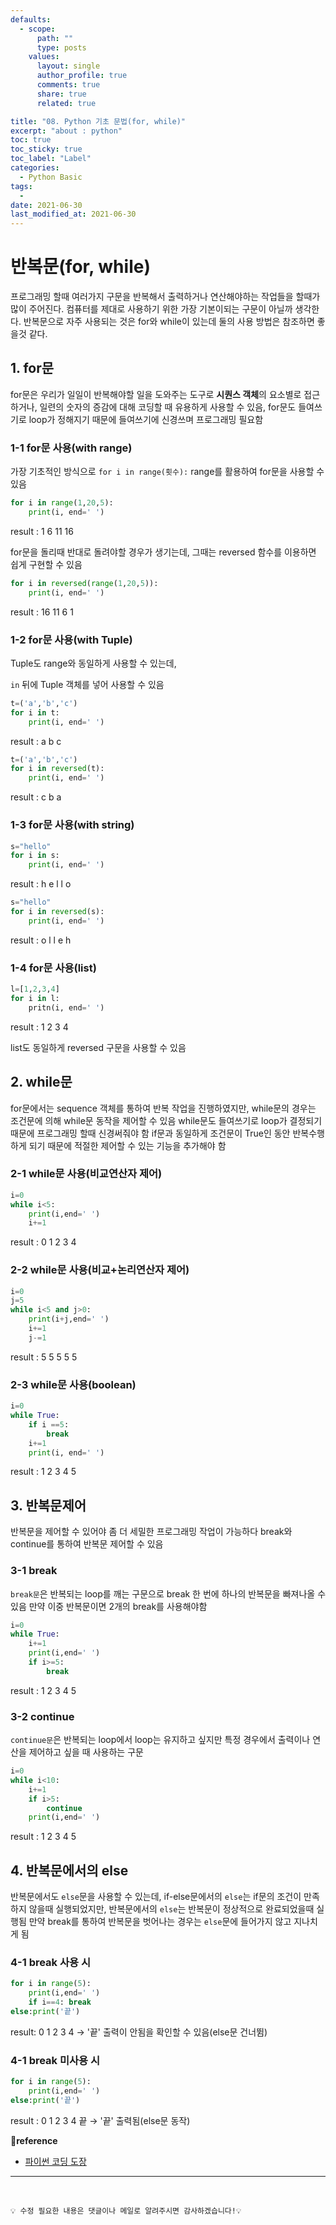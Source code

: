 ```yaml
---
defaults:
  - scope:
      path: ""
      type: posts
    values:
      layout: single
      author_profile: true
      comments: true
      share: true
      related: true

title: "08. Python 기초 문법(for, while)"
excerpt: "about : python"
toc: true
toc_sticky: true
toc_label: "Label"
categories:
  - Python Basic
tags:
  - 
date: 2021-06-30
last_modified_at: 2021-06-30
---
```


# 반복문(for, while)

프로그래밍 할때 여러가지 구문을 반복해서 출력하거나 연산해야하는 작업들을 할때가 많이 주어진다. 컴퓨터를 제대로 사용하기 위한 가장 기본이되는 구문이 아닐까 생각한다. 반복문으로 자주 사용되는 것은 for와 while이 있는데 둘의 사용 방법은 참조하면 좋을것 같다.

## 1. for문

for문은 우리가 일일이 반복해야할 일을 도와주는 도구로 **시퀀스 객체**의 요소별로 접근하거나, 일련의 숫자의 증감에 대해 코딩할 때 유용하게 사용할 수 있음, for문도 들여쓰기로 loop가 정해지기 때문에 들여쓰기에 신경쓰며 프로그래밍 필요함

### 1-1 for문 사용(with range)

가장 기초적인 방식으로 `for i in range(횟수):` range를 활용하여 for문을 사용할 수 있음

```python
for i in range(1,20,5):
    print(i, end=' ')
```
result : 1 6 11 16

for문을 돌리때 반대로 돌려야할 경우가 생기는데, 그때는 reversed 함수를 이용하면 쉽게 구현할 수 있음

```python
for i in reversed(range(1,20,5)):
    print(i, end=' ')
```
result : 16 11 6 1


### 1-2 for문 사용(with Tuple)

Tuple도 range와 동일하게 사용할 수 있는데, 

`in` 뒤에 Tuple 객체를 넣어 사용할 수 있음

```python
t=('a','b','c')
for i in t:
    print(i, end=' ')
```
result : a b c

```python
t=('a','b','c')
for i in reversed(t):
    print(i, end=' ')
```
result : c b a

### 1-3 for문 사용(with string)

```python
s="hello"
for i in s:
    print(i, end=' ')
```
result : h e l l o

```python
s="hello"
for i in reversed(s):
    print(i, end=' ')
```
result : o l l e h

### 1-4 for문 사용(list)

```python
l=[1,2,3,4]
for i in l:
    pritn(i, end=' ')
```
result : 1 2 3 4

list도 동일하게 reversed 구문을 사용할 수 있음

## 2. while문

for문에서는 sequence 객체를 통하여 반복 작업을 진행하였지만, while문의 경우는 조건문에 의해 while문 동작을 제어할 수 있음
while문도 들여쓰기로 loop가 결정되기 때문에 프로그래밍 할때 신경써줘야 함
if문과 동일하게 조건문이 True인 동안 반복수행하게 되기 때문에 적절한 제어할 수 있는 기능을 추가해야 함

### 2-1 while문 사용(비교연산자 제어)

```python
i=0
while i<5:
    print(i,end=' ')
    i+=1
```
result : 0 1 2 3 4

### 2-2 while문 사용(비교+논리연산자 제어)

```python
i=0
j=5
while i<5 and j>0:
    print(i+j,end=' ')
    i+=1
    j-=1
```
result : 5 5 5 5 5

### 2-3 while문 사용(boolean)

```python
i=0
while True:
    if i ==5:
        break
    i+=1
    print(i, end=' ')
```
result : 1 2 3 4 5 


## 3. 반복문제어

반복문을 제어할 수 있어야 좀 더 세밀한 프로그래밍 작업이 가능하다 
break와 continue를 통하여 반복문 제어할 수 있음

### 3-1 break

`break문`은 반복되는 loop를 깨는 구문으로 break 한 번에 하나의 반복문을 빠져나올 수 있음
만약 이중 반복문이면 2개의 break를 사용해야함

```python
i=0
while True:
    i+=1
    print(i,end=' ')
    if i>=5:
        break
```
result : 1 2 3 4 5


### 3-2 continue

`continue문`은 반복되는 loop에서 loop는 유지하고 싶지만 특정 경우에서 출력이나 연산을 제어하고 싶을 때 사용하는 구문

```python
i=0
while i<10:
    i+=1
    if i>5:
        continue
    print(i,end=' ')
```
result : 1 2 3 4 5

## 4. 반복문에서의 else

반복문에서도 `else`문을 사용할 수 있는데, if-else문에서의 `else`는 if문의 조건이 만족하지 않을때 실행되었지만, 
반복문에서의 `else`는 반복문이 정상적으로 완료되었을때 실행됨
만약 break를 통하여 반복문을 벗어나는 경우는 `else`문에 들어가지 않고 지나치게 됨

### 4-1 break 사용 시

```python
for i in range(5):
    print(i,end=' ')
    if i==4: break
else:print('끝')
```
result: 0 1 2 3 4  → '끝' 출력이 안됨을 확인할 수 있음(else문 건너뜀)

### 4-1 break 미사용 시

```python
for i in range(5):
    print(i,end=' ')
else:print('끝')
```
result : 0 1 2 3 4 끝  → '끝' 출력됨(else문 동작)

**📌reference**
- [파이썬 코딩 도장](https://dojang.io/course/view.php?id=7)

---
<br>

```
💡 수정 필요한 내용은 댓글이나 메일로 알려주시면 감사하겠습니다!💡 
```